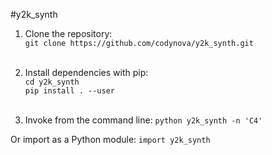 #y2k_synth

1. Clone the repository:<br>
    `git clone https://github.com/codynova/y2k_synth.git`<br><br>

2. Install dependencies with pip:<br>
    `cd y2k_synth`<br>
    `pip install . --user`<br><br>

3. Invoke from the command line:
    `python y2k_synth -n 'C4'`

Or import as a Python module:
    `import y2k_synth`
